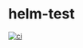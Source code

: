 # helm-test

[![ci](https://github.com/ji-admin/helm-test/actions/workflows/ci.yml/badge.svg)](https://github.com/ji-admin/helm-test/actions/workflows/ci.yml)
